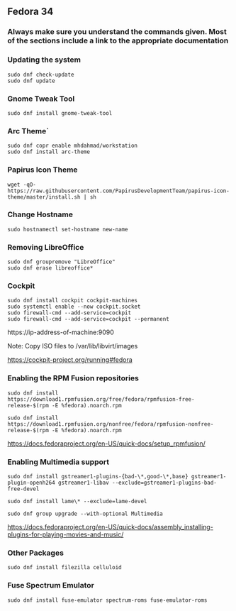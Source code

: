 ## Fedora 34
### Always make sure you understand the commands given. Most of the sections include a link to the appropriate documentation

### Updating the system
```
sudo dnf check-update
sudo dnf update
```

### Gnome Tweak Tool
```
sudo dnf install gnome-tweak-tool
```
### Arc Theme`
```
sudo dnf copr enable mhdahmad/workstation
sudo dnf install arc-theme
```

### Papirus Icon Theme
```
wget -qO- https://raw.githubusercontent.com/PapirusDevelopmentTeam/papirus-icon-theme/master/install.sh | sh
```
### Change Hostname
```
sudo hostnamectl set-hostname new-name
```

### Removing LibreOffice
```
sudo dnf groupremove "LibreOffice"
sudo dnf erase libreoffice*
```

### Cockpit
```
sudo dnf install cockpit cockpit-machines
sudo systemctl enable --now cockpit.socket
sudo firewall-cmd --add-service=cockpit
sudo firewall-cmd --add-service=cockpit --permanent
```

https://ip-address-of-machine:9090

Note: Copy ISO files to /var/lib/libvirt/images

https://cockpit-project.org/running#fedora

### Enabling the RPM Fusion repositories

```
sudo dnf install https://download1.rpmfusion.org/free/fedora/rpmfusion-free-release-$(rpm -E %fedora).noarch.rpm

sudo dnf install https://download1.rpmfusion.org/nonfree/fedora/rpmfusion-nonfree-release-$(rpm -E %fedora).noarch.rpm
```
https://docs.fedoraproject.org/en-US/quick-docs/setup_rpmfusion/

### Enabling Multimedia support
```
sudo dnf install gstreamer1-plugins-{bad-\*,good-\*,base} gstreamer1-plugin-openh264 gstreamer1-libav --exclude=gstreamer1-plugins-bad-free-devel

sudo dnf install lame\* --exclude=lame-devel

sudo dnf group upgrade --with-optional Multimedia
```

https://docs.fedoraproject.org/en-US/quick-docs/assembly_installing-plugins-for-playing-movies-and-music/


### Other Packages
```
sudo dnf install filezilla celluloid
```

### Fuse Spectrum Emulator
```
sudo dnf install fuse-emulator spectrum-roms fuse-emulator-roms
```
